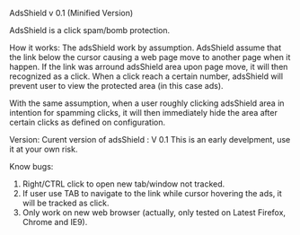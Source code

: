 AdsShield v 0.1 (Minified Version)

AdsShield is a click spam/bomb protection.

How it works:
The adsShield work by assumption.
AdsShield assume that the link below the cursor causing a web page move to another page when it happen.
If the link was arround adsShield area upon page move, it will then recognized as a click.
When a click reach a certain number, adsShield will prevent user to view the protected area (in this case ads).

With the same assumption, when a user roughly clicking adsShield area in intention for spamming clicks,
it will then immediately hide the area after certain clicks as defined on configuration.

Version:
Curent version of adsShield : V 0.1
This is an early develpment, use it at your own risk.

Know bugs:
1. Right/CTRL click to open new tab/window not tracked.
2. If user use TAB to navigate to the link while cursor hovering the ads, it will be tracked as click.
3. Only work on new web browser (actually, only tested on Latest Firefox, Chrome and IE9).
